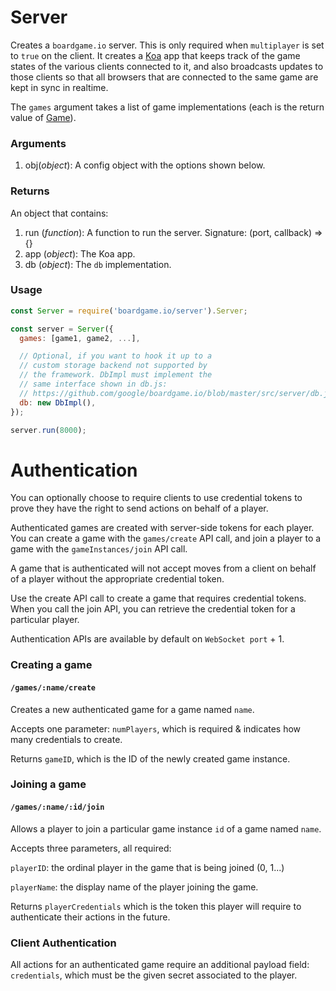 # Server

Creates a `boardgame.io` server. This is only required when
`multiplayer` is set to `true` on the client. It creates a
[Koa](http://koajs.com/) app that keeps track of the game
states of the various clients connected to it, and also
broadcasts updates to those clients so that all browsers
that are connected to the same game are kept in sync in
realtime.

The `games` argument takes a list of game implementations
(each is the return value of [Game](/api/Game.md)).

### Arguments

1.  obj(_object_): A config object with the options shown below.

### Returns

An object that contains:

1.  run (_function_): A function to run the server.
    Signature: (port, callback) => {}
2.  app (_object_): The Koa app.
3.  db (_object_): The `db` implementation.

### Usage

```js
const Server = require('boardgame.io/server').Server;

const server = Server({
  games: [game1, game2, ...],

  // Optional, if you want to hook it up to a
  // custom storage backend not supported by
  // the framework. DbImpl must implement the
  // same interface shown in db.js:
  // https://github.com/google/boardgame.io/blob/master/src/server/db.js
  db: new DbImpl(),
});

server.run(8000);
```

# Authentication

You can optionally choose to require clients to use credential tokens to prove they have the right to send actions on behalf of a player.

Authenticated games are created with server-side tokens for each player. You can create a game with the `games/create` API call, and join a player to a game with the `gameInstances/join` API call.

A game that is authenticated will not accept moves from a client on behalf of a player without the appropriate credential token.

Use the create API call to create a game that requires credential tokens. When you call the join API, you can retrieve the credential token for a particular player.

Authentication APIs are available by default on `WebSocket port` + 1.

### Creating a game

#### `/games/:name/create`

Creates a new authenticated game for a game named `name`.

Accepts one parameter: `numPlayers`, which is required & indicates how many credentials to create.

Returns `gameID`, which is the ID of the newly created game instance.

### Joining a game

#### `/games/:name/:id/join`

Allows a player to join a particular game instance `id` of a game named `name`.

Accepts three parameters, all required:

`playerID`: the ordinal player in the game that is being joined (0, 1...)

`playerName`: the display name of the player joining the game.

Returns `playerCredentials` which is the token this player will require to authenticate their actions in the future.

### Client Authentication

All actions for an authenticated game require an additional payload field: `credentials`, which must be the given secret associated to the player.
